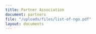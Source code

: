 ```yaml
---
title: Partner Association
document: partners
file: "/uploads/files/list-of-ngo.pdf"
layout: documents
---
```


